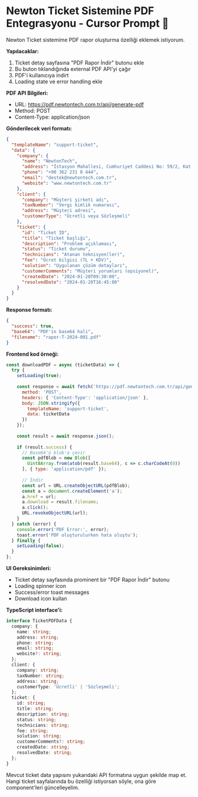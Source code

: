 # Newton Ticket Sistemine PDF Entegrasyonu - Cursor Prompt 🎯

Newton Ticket sistemime PDF rapor oluşturma özelliği eklemek istiyorum. 

**Yapılacaklar:**
1. Ticket detay sayfasına "PDF Rapor İndir" butonu ekle
2. Bu buton tıklandığında external PDF API'yi çağır
3. PDF'i kullanıcıya indirt
4. Loading state ve error handling ekle

**PDF API Bilgileri:**
- URL: https://pdf.newtontech.com.tr/api/generate-pdf
- Method: POST
- Content-Type: application/json

**Gönderilecek veri formatı:**
```json
{
  "templateName": "support-ticket",
  "data": {
    "company": {
      "name": "NewtonTech",
      "address": "İstasyon Mahallesi, Cumhuriyet Caddesi No: 59/2, Kat: 1, İlkadım/Samsun", 
      "phone": "+90 362 231 0 444",
      "email": "destek@newtontech.com.tr",
      "website": "www.newtontech.com.tr"
    },
    "client": {
      "company": "Müşteri şirketi adı",
      "taxNumber": "Vergi kimlik numarası",
      "address": "Müşteri adresi",
      "customerType": "Ücretli veya Sözleşmeli"
    },
    "ticket": {
      "id": "Ticket ID",
      "title": "Ticket başlığı", 
      "description": "Problem açıklaması",
      "status": "Ticket durumu",
      "technicians": "Atanan teknisyen(ler)",
      "fee": "Ücret bilgisi (TL + KDV)",
      "solution": "Uygulanan çözüm detayları",
      "customerComments": "Müşteri yorumları (opsiyonel)",
      "createdDate": "2024-01-20T09:30:00",
      "resolvedDate": "2024-01-20T16:45:00"
    }
  }
}
```

**Response formatı:**
```json
{
  "success": true,
  "base64": "PDF'in base64 hali",
  "filename": "rapor-T-2024-001.pdf"
}
```

**Frontend kod örneği:**
```javascript
const downloadPDF = async (ticketData) => {
  try {
    setLoading(true);
    
    const response = await fetch('https://pdf.newtontech.com.tr/api/generate-pdf', {
      method: 'POST',
      headers: { 'Content-Type': 'application/json' },
      body: JSON.stringify({
        templateName: 'support-ticket',
        data: ticketData
      })
    });
    
    const result = await response.json();
    
    if (result.success) {
      // Base64'ü blob'a çevir
      const pdfBlob = new Blob([
        Uint8Array.from(atob(result.base64), c => c.charCodeAt(0))
      ], { type: 'application/pdf' });
      
      // İndir
      const url = URL.createObjectURL(pdfBlob);
      const a = document.createElement('a');
      a.href = url;
      a.download = result.filename;
      a.click();
      URL.revokeObjectURL(url);
    }
  } catch (error) {
    console.error('PDF Error:', error);
    toast.error('PDF oluşturulurken hata oluştu');
  } finally {
    setLoading(false);
  }
};
```

**UI Gereksinimleri:**
- Ticket detay sayfasında prominent bir "PDF Rapor İndir" butonu
- Loading spinner icon
- Success/error toast messages  
- Download icon kullan

**TypeScript interface'i:**
```typescript
interface TicketPDFData {
  company: {
    name: string;
    address: string;
    phone: string;
    email: string;
    website?: string;
  };
  client: {
    company: string;
    taxNumber: string;
    address: string;
    customerType: 'Ücretli' | 'Sözleşmeli';
  };
  ticket: {
    id: string;
    title: string;
    description: string;
    status: string;
    technicians: string;
    fee: string;
    solution: string;
    customerComments?: string;
    createdDate: string;
    resolvedDate: string;
  };
}
```

Mevcut ticket data yapısını yukarıdaki API formatına uygun şekilde map et. Hangi ticket sayfalarında bu özelliği istiyorsan söyle, ona göre component'leri güncelleyelim. 